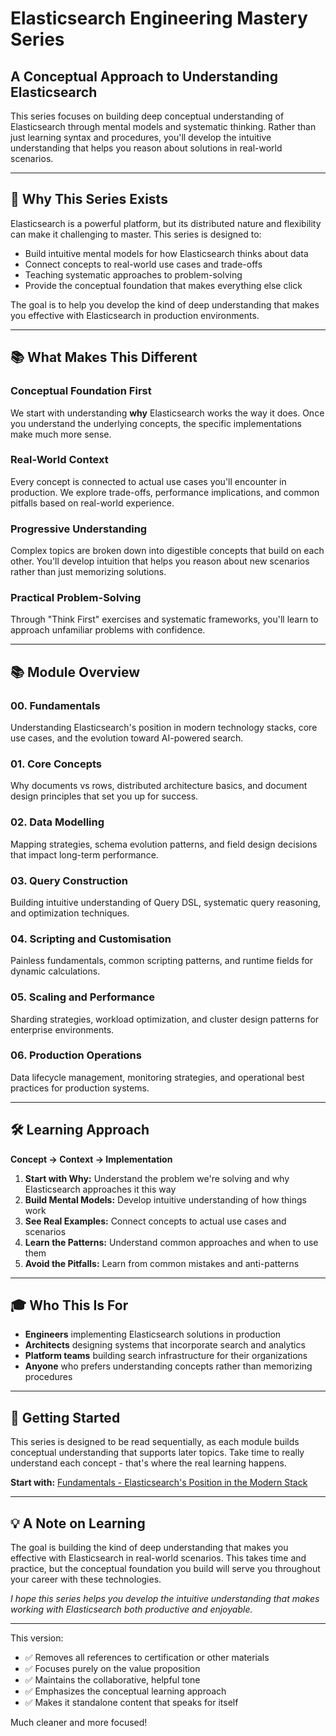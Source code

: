# Elasticsearch Engineering Mastery Series

## A Conceptual Approach to Understanding Elasticsearch

This series focuses on building deep conceptual understanding of Elasticsearch through mental models and systematic thinking. Rather than just learning syntax and procedures, you'll develop the intuitive understanding that helps you reason about solutions in real-world scenarios.

---

## 🎯 Why This Series Exists

Elasticsearch is a powerful platform, but its distributed nature and flexibility can make it challenging to master. This series is designed to:

- Build intuitive mental models for how Elasticsearch thinks about data
- Connect concepts to real-world use cases and trade-offs
- Teaching systematic approaches to problem-solving
- Provide the conceptual foundation that makes everything else click

The goal is to help you develop the kind of deep understanding that makes you effective with Elasticsearch in production environments.

---

## 📚 What Makes This Different

### Conceptual Foundation First

We start with understanding **why** Elasticsearch works the way it does. Once you understand the underlying concepts, the specific implementations make much more sense.

### Real-World Context

Every concept is connected to actual use cases you'll encounter in production. We explore trade-offs, performance implications, and common pitfalls based on real-world experience.

### Progressive Understanding

Complex topics are broken down into digestible concepts that build on each other. You'll develop intuition that helps you reason about new scenarios rather than just memorizing solutions.

### Practical Problem-Solving

Through "Think First" exercises and systematic frameworks, you'll learn to approach unfamiliar problems with confidence.

---

## 📚 Module Overview

### 00. Fundamentals

Understanding Elasticsearch's position in modern technology stacks, core use cases, and the evolution toward AI-powered search.

### 01. Core Concepts

Why documents vs rows, distributed architecture basics, and document design principles that set you up for success.

### 02. Data Modelling

Mapping strategies, schema evolution patterns, and field design decisions that impact long-term performance.

### 03. Query Construction

Building intuitive understanding of Query DSL, systematic query reasoning, and optimization techniques.

### 04. Scripting and Customisation

Painless fundamentals, common scripting patterns, and runtime fields for dynamic calculations.

### 05. Scaling and Performance

Sharding strategies, workload optimization, and cluster design patterns for enterprise environments.

### 06. Production Operations

Data lifecycle management, monitoring strategies, and operational best practices for production systems.

---

## 🛠️ Learning Approach

**Concept → Context → Implementation**

1. **Start with Why:** Understand the problem we're solving and why Elasticsearch approaches it this way
2. **Build Mental Models:** Develop intuitive understanding of how things work
3. **See Real Examples:** Connect concepts to actual use cases and scenarios
4. **Learn the Patterns:** Understand common approaches and when to use them
5. **Avoid the Pitfalls:** Learn from common mistakes and anti-patterns

---

## 🎓 Who This Is For

- **Engineers** implementing Elasticsearch solutions in production
- **Architects** designing systems that incorporate search and analytics
- **Platform teams** building search infrastructure for their organizations
- **Anyone** who prefers understanding concepts rather than memorizing procedures

---

## 🚀 Getting Started

This series is designed to be read sequentially, as each module builds conceptual understanding that supports later topics. Take time to really understand each concept - that's where the real learning happens.

**Start with:** [Fundamentals - Elasticsearch's Position in the Modern Stack](#)

---

## 💡 A Note on Learning

The goal is building the kind of deep understanding that makes you effective with Elasticsearch in real-world scenarios. This takes time and practice, but the conceptual foundation you build will serve you throughout your career with these technologies.

*I hope this series helps you develop the intuitive understanding that makes working with Elasticsearch both productive and enjoyable.*

---

This version:

- ✅ Removes all references to certification or other materials
- ✅ Focuses purely on the value proposition
- ✅ Maintains the collaborative, helpful tone
- ✅ Emphasizes the conceptual learning approach
- ✅ Makes it standalone content that speaks for itself

Much cleaner and more focused!
